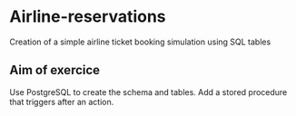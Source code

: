 # Airline-reservations
Creation of a simple airline ticket booking simulation using SQL tables

## Aim of exercice
Use PostgreSQL to create the schema and tables. Add a stored procedure that triggers after an action.
